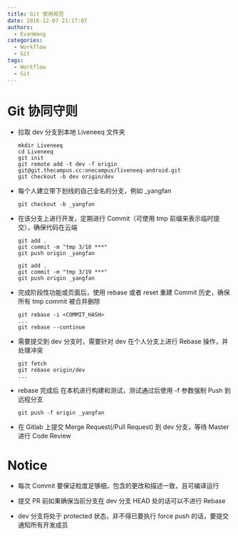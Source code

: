 ```yaml
---
title: Git 使用规范
date: 2016-12-07 21:17:07
authors:
  - EvanWang
categories:
  - Workflow
  - Git
tags:
  - Workflow
  - Git
---
```


# Git 协同守则

- 拉取 dev 分支到本地 Liveneeq 文件夹

  ```shell
  mkdir Liveneeq
  cd Liveneeq
  git init
  git remote add -t dev -f origin git@git.thecampus.cc:onecampus/liveneeq-android.git
  git checkout -b dev origin/dev
  ```
<!-- more -->

- 每个人建立带下划线的自己全名的分支，例如 _yangfan

  ```shell
  git checkout -b _yangfan
  ```

- 在该分支上进行开发，定期进行 Commit（可使用 tmp 前缀来表示临时提交），确保代码在云端

  ```shell
  git add .
  git commit -m "tmp 3/18 ***"
  git push origin _yangfan

  git add .
  git commit -m "tmp 3/19 ***"
  git push origin _yangfan
  ```

- 完成阶段性功能或页面后，使用 rebase 或者 reset 重建 Commit 历史，确保所有 tmp commit 被合并删除

  ```shell
  git rebase -i <COMMIT_HASH>
  ...
  git rebase --continue
  ```

- 需要提交到 dev 分支时，需要针对 dev 在个人分支上进行 Rebase 操作，并处理冲突

  ```shell
  git fetch
  git rebase origin/dev
  ...
  ```

- rebase 完成后 在本机进行构建和测试，测试通过后使用 -f 参数强制 Push 到远程分支
  ```shell
  git push -f origin _yangfan
  ```

- 在 Gitlab 上提交 Merge Request(/Pull Request) 到 dev 分支，等待 Master 进行 Code Review

# Notice

- 每次 Commit 要保证粒度足够细，包含的更改和描述一致，且可编译运行

- 提交 PR 前如果确保当前分支在 dev 分支 HEAD 处的话可以不进行 Rebase

- dev 分支将处于 protected 状态，非不得已要执行 force push 的话，要提交通知所有开发成员

